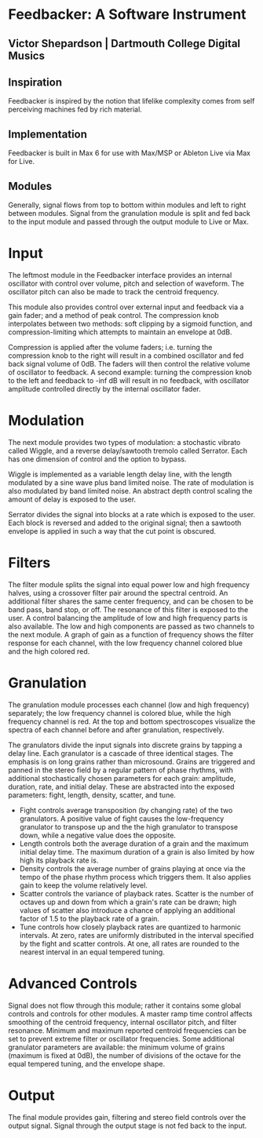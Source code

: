 # Feedbacker: A Software Instrument

## Victor Shepardson | Dartmouth College Digital Musics

## Inspiration

Feedbacker is inspired by the notion that lifelike complexity comes from self perceiving machines fed by rich material. 

## Implementation

Feedbacker is built in Max 6 for use with Max/MSP or Ableton Live via Max for Live. 

## Modules

Generally, signal flows from top to bottom within modules and left to right between modules. Signal from the granulation module is split and fed back to the input module and passed through the output module to Live or Max.

# Input

The leftmost module in the Feedbacker interface provides an internal oscillator with control over volume, pitch and selection of waveform. The oscillator pitch can also be made to track the centroid frequency.

This module also provides control over external input and feedback via a gain fader; and a method of peak control. The compression knob interpolates between two methods: soft clipping by a sigmoid function, and compression-limiting which attempts to maintain an envelope at 0dB.

Compression is applied after the volume faders; i.e. turning the compression knob to the right will result in a combined oscillator and fed back signal volume of 0dB. The faders will then control the relative volume of oscillator to feedback. A second example: turning the compression knob to the left and feedback to -inf dB will result in no feedback, with oscillator amplitude controlled directly by the internal oscillator fader.

# Modulation

The next module provides two types of modulation: a stochastic vibrato called Wiggle, and a reverse delay/sawtooth tremolo called Serrator. Each has one dimension of control and the option to bypass.

Wiggle is implemented as a variable length delay line, with the length modulated by a sine wave plus band limited noise. The rate of modulation is also modulated by band limited noise. An abstract depth control scaling the amount of delay is exposed to the user.

Serrator divides the signal into blocks at a rate which is exposed to the user. Each block is reversed and added to the original signal; then a sawtooth envelope is applied in such a way that the cut point is obscured.

# Filters

The filter module splits the signal into equal power low and high frequency halves, using a crossover filter pair around the spectral centroid. An additional filter shares the same center frequency, and can be chosen to be band pass, band stop, or off. The resonance of this filter is exposed to the user. A control balancing the amplitude of low and high frequency parts is also available. The low and high components are passed as two channels to the next module. A graph of gain as a function of frequency shows the filter response for each channel, with the low frequency channel colored blue and the high colored red.

# Granulation

The granulation module processes each channel (low and high frequency) separately; the low frequency channel is colored blue, while the high frequency channel is red. At the top and bottom spectroscopes visualize the spectra of each channel before and after granulation, respectively. 

The granulators divide the input signals into discrete grains by tapping a delay line. Each granulator is a cascade of three identical stages. The emphasis is on long grains rather than microsound. Grains are triggered and panned in the stereo field by a regular pattern of phase rhythms, with additional stochastically chosen parameters for each grain: amplitude, duration, rate, and initial delay. These are abstracted into the exposed parameters: fight, length, density, scatter, and tune.

- Fight controls average transposition (by changing rate) of the two granulators. A positive value of fight causes the low-frequency granulator to transpose up and the the high granulator to transpose down, while a negative value does the opposite.
- Length controls both the average duration of a grain and the maximum initial delay time. The maximum duration of a grain is also limited by how high its playback rate is.
- Density controls the average number of grains playing at once via the tempo of the phase rhythm process which triggers them. It also applies gain to keep the volume relatively level.
- Scatter controls the variance of playback rates. Scatter is the number of octaves up and down from which a grain's rate can be drawn; high values of scatter also introduce a chance of applying an additional factor of 1.5 to the playback rate of a grain.
- Tune controls how closely playback rates are quantized to harmonic intervals. At zero, rates are uniformly distributed in the interval specified by the fight and scatter controls. At one, all rates are rounded to the nearest interval in an equal tempered tuning.

# Advanced Controls

Signal does not flow through this module; rather it contains some global controls and controls for other modules. A master ramp time control affects smoothing of the centroid frequency, internal oscillator pitch, and filter resonance. Minimum and maximum reported centroid frequencies can be set to prevent extreme filter or oscillator frequencies. Some additional granulator parameters are available: the minimum volume of grains (maximum is fixed at 0dB), the number of divisions of the octave for the equal tempered tuning, and the envelope shape.

# Output

The final module provides gain, filtering and stereo field controls over the output signal. Signal through the output stage is not fed back to the input.

